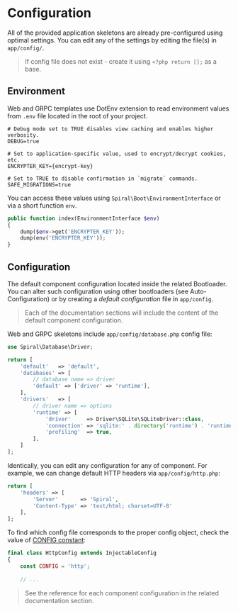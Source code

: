 # Configuration
All of the provided application skeletons are already pre-configured using optimal settings. You can edit any of the settings
by editing the file(s) in `app/config/`.

> If config file does not exist - create it using `<?php return [];` as a base.

## Environment
Web and GRPC templates use DotEnv extension to read environment values from `.env` file located in the root of your project.

```env
# Debug mode set to TRUE disables view caching and enables higher verbosity.
DEBUG=true

# Set to application-specific value, used to encrypt/decrypt cookies, etc.
ENCRYPTER_KEY={encrypt-key}

# Set to TRUE to disable confirmation in `migrate` commands.
SAFE_MIGRATIONS=true
```

You can access these values using `Spiral\Boot\EnvironmentInterface` or via a short function `env`.

```php
public function index(EnvironmentInterface $env)
{
    dump($env->get('ENCRYPTER_KEY'));
    dump(env('ENCRYPTER_KEY'));
}
```

## Configuration
The default component configuration located inside the related Bootloader. You can alter such configuration using other bootloaders (see Auto-Configuration) or by creating a *default configuration* file in `app/config`.

> Each of the documentation sections will include the content of the default component configuration.

Web and GRPC skeletons include `app/config/database.php` config file:

```php
use Spiral\Database\Driver;

return [
    'default'   => 'default',
    'databases' => [
        // database name => driver
        'default' => ['driver' => 'runtime'],
    ],
    'drivers'   => [
        // driver name => options
        'runtime' => [
            'driver'     => Driver\SQLite\SQLiteDriver::class,
            'connection' => 'sqlite:' . directory('runtime') . 'runtime.db',
            'profiling'  => true,
        ],
    ]
];
```

Identically, you can edit any configuration for any of component. For example, we can change default HTTP headers 
via `app/config/http.php`:

```php
return [
    'headers' => [
        'Server'       => 'Spiral',
        'Content-Type' => 'text/html; charset=UTF-8'
    ],
];
```

To find which config file corresponds to the proper config object, check the value of [CONFIG constant](https://github.com/spiral/http/blob/master/src/Config/HttpConfig.php#L17):

```php
final class HttpConfig extends InjectableConfig
{
    const CONFIG = 'http';
    
    // ...
```

> See the reference for each component configuration in the related documentation section. 
